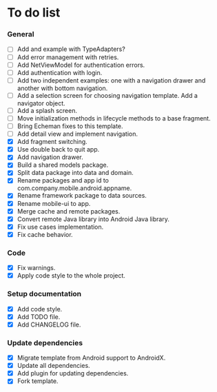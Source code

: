 # To do list

### General

- [ ] Add and example with TypeAdapters?
- [ ] Add error management with retries.
- [ ] Add NetViewModel for authentication errors.
- [ ] Add authentication with login.
- [ ] Add two independent examples: one with a navigation drawer and another with bottom navigation.
- [ ] Add a selection screen for choosing navigation template. Add a navigator object.
- [ ] Add a splash screen.
- [ ] Move initialization methods in lifecycle methods to a base fragment.
- [ ] Bring Echeman fixes to this template.
- [ ] Add detail view and implement navigation.
- [x] Add fragment switching.
- [x] Use double back to quit app.
- [x] Add navigation drawer.
- [x] Build a shared models package.
- [x] Split data package into data and domain.
- [x] Rename packages and app id to com.company.mobile.android.appname.
- [x] Rename framework package to data sources.
- [x] Rename mobile-ui to app.
- [x] Merge cache and remote packages.
- [x] Convert remote Java library into Android Java library.
- [x] Fix use cases implementation.
- [x] Fix cache behavior.

### Code

- [x] Fix warnings.
- [x] Apply code style to the whole project.

### Setup documentation

- [x] Add code style.
- [x] Add TODO file.
- [x] Add CHANGELOG file.

### Update dependencies

- [x] Migrate template from Android support to AndroidX.
- [x] Update all dependencies.
- [x] Add plugin for updating dependencies.
- [x] Fork template.